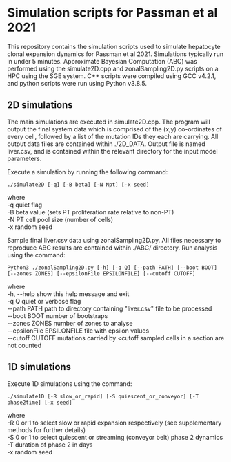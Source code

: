 # Simulation scripts for Passman et al 2021

This repository contains the simulation scripts used to simulate hepatocyte clonal expansion dynamics for Passman et al 2021. Simulations typically run in under 5 minutes. Approximate Bayesian Computation (ABC) was performed using the simulate2D.cpp and zonalSampling2D.py scripts on a HPC using the SGE system. C++ scripts were compiled using GCC v4.2.1, and python scripts were run using Python v3.8.5.


## 2D simulations

The main simulations are executed in simulate2D.cpp. The program will output the final system data which is comprised of the (x,y) co-ordinates of every cell, followed by a list of the mutation IDs they each are carrying. All output data files are contained within ./2D_DATA. Output file is named liver.csv, and is contained within the relevant directory for the input model parameters.

Execute a simulation by running the following command:

```
./simulate2D [-q] [-B beta] [-N Npt] [-x seed]
```

where\
  -q	quiet flag\
  -B	beta value (sets PT proliferation rate relative to non-PT)\
  -N	PT cell pool size (number of cells)\
  -x	random seed


Sample final liver.csv data using zonalSampling2D.py. All files necessary to reproduce ABC results are contained within ./ABC/ directory. Run analysis using the command:

```
Python3 ./zonalSampling2D.py [-h] [-q Q] [--path PATH] [--boot BOOT] [--zones ZONES] [--epsilonFile EPSILONFILE] [--cutoff CUTOFF]
```

where\
  -h, --help                      show this help message and exit\
  -q Q                  quiet or verbose flag\
  --path PATH           path to directory containing "liver.csv" file to be processed\
  --boot BOOT           number of bootstraps\
  --zones ZONES         number of zones to analyse\
  --epsilonFile EPSILONFILE	file with epsilon values\
  --cutoff CUTOFF       mutations carried by <cutoff sampled cells in a section are not counted


## 1D simulations

Execute 1D simulations using the command:

```
./simulate1D [-R slow_or_rapid] [-S quiescent_or_conveyor] [-T phase2time] [-x seed]
```

where\
  -R	0 or 1 to select slow or rapid expansion respectively (see supplementary methods for further details)\
  -S	0 or 1 to select quiescent or streaming (conveyor belt) phase 2 dynamics\
  -T	duration of phase 2 in days\
  -x	random seed



